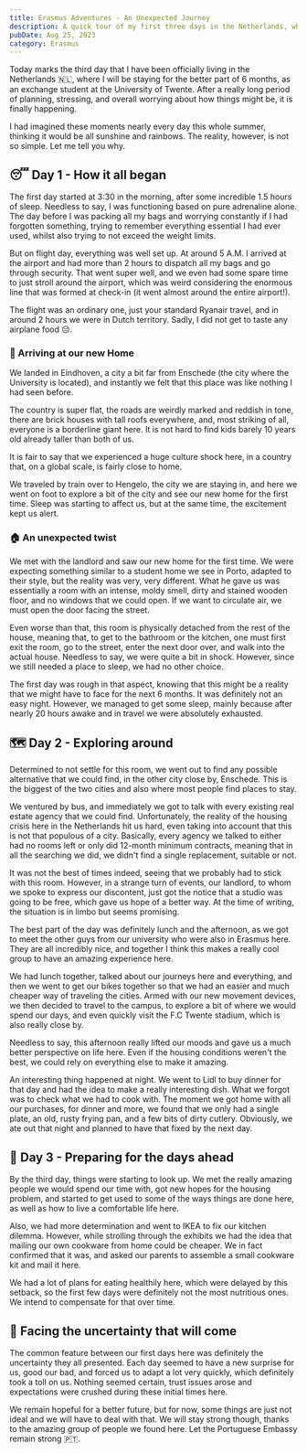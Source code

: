 ```yaml
---
title: Erasmus Adventures - An Unexpected Journey
description: A quick tour of my first three days in the Netherlands, where I will stay for the next 6 months
pubDate: Aug 25, 2023
category: Erasmus
---
```


Today marks the third day that I have been officially living in the Netherlands 🇳‍🇱, where I will be staying for the better part of 6 months, as an exchange student at the University of Twente. After a really long period of planning, stressing, and overall worrying about how things might be, it is finally happening. 

I had imagined these moments nearly every day this whole summer, thinking it would be all sunshine and rainbows. The reality, however, is not so simple. Let me tell you why.

## 😴 Day 1 - How it all began

The first day started at 3:30 in the morning, after some incredible 1.5 hours of sleep. Needless to say, I was functioning based on pure adrenaline alone. The day before I was packing all my bags and worrying constantly if I had forgotten something, trying to remember everything essential I had ever used, whilst also trying to not exceed the weight limits.

But on flight day, everything was well set up. At around 5 A.M. I arrived at the airport and had more than 2 hours to dispatch all my bags and go through security. That went super well, and we even had some spare time to just stroll around the airport, which was weird considering the enormous line that was formed at check-in (it went almost around the entire airport!).

The flight was an ordinary one, just your standard Ryanair travel, and in around 2 hours we were in Dutch territory. Sadly, I did not get to taste any airplane food 😔.

### 🧭 Arriving at our new Home

We landed in Eindhoven, a city a bit far from Enschede (the city where the University is located), and instantly we felt that this place was like nothing I had seen before. 
 
The country is super flat, the roads are weirdly marked and reddish in tone, there are brick houses with tall roofs everywhere, and, most striking of all, everyone is a borderline giant here. It is not hard to find kids barely 10 years old already taller than both of us.

It is fair to say that we experienced a huge culture shock here, in a country that, on a global scale, is fairly close to home.

We traveled by train over to Hengelo, the city we are staying in, and here we went on foot to explore a bit of the city and see our new home for the first time. Sleep was starting to affect us, but at the same time, the excitement kept us alert.

### 🏠 An unexpected twist

We met with the landlord and saw our new home for the first time. We were expecting something similar to a student home we see in Porto, adapted to their style, but the reality was very, very different. What he gave us was essentially a room with an intense, moldy smell, dirty and stained wooden floor, and no windows that we could open. If we want to circulate air, we must open the door facing the street.

Even worse than that, this room is physically detached from the rest of the house, meaning that, to get to the bathroom or the kitchen, one must first exit the room, go to the street, enter the next door over, and walk into the actual house. Needless to say, we were quite a bit in shock. However, since we still needed a place to sleep, we had no other choice.

The first day was rough in that aspect, knowing that this might be a reality that we might have to face for the next 6 months. It was definitely not an easy night. However, we managed to get some sleep, mainly because after nearly 20 hours awake and in travel we were absolutely exhausted.

## 🗺 Day 2 - Exploring around

Determined to not settle for this room, we went out to find any possible alternative that we could find, in the other city close by, Enschede. This is the biggest of the two cities and also where most people find places to stay.

We ventured by bus, and immediately we got to talk with every existing real estate agency that we could find. Unfortunately, the reality of the housing crisis here in the Netherlands hit us hard, even taking into account that this is not that populous of a city. Basically, every agency we talked to either had no rooms left or only did 12-month minimum contracts, meaning that in all the searching we did, we didn't find a single replacement, suitable or not.

It was not the best of times indeed, seeing that we probably had to stick with this room. However, in a strange turn of events, our landlord, to whom we spoke to express our discontent, just got the notice that a studio was going to be free, which gave us hope of a better way. At the time of writing, the situation is in limbo but seems promising.

The best part of the day was definitely lunch and the afternoon, as we got to meet the other guys from our university who were also in Erasmus here. They are all incredibly nice, and together I think this makes a really cool group to have an amazing experience here.

We had lunch together, talked about our journeys here and everything, and then we went to get our bikes together so that we had an easier and much cheaper way of traveling the cities. Armed with our new movement devices, we then decided to travel to the campus, to explore a bit of where we would spend our days, and even quickly visit the F.C Twente stadium, which is also really close by.

Needless to say, this afternoon really lifted our moods and gave us a much better perspective on life here. Even if the housing conditions weren't the best, we could rely on everything else to make it amazing.

An interesting thing happened at night. We went to Lidl to buy dinner for that day and had the idea to make a really interesting dish. What we forgot was to check what we had to cook with. The moment we got home with all our purchases, for dinner and more, we found that we only had a single plate, an old, rusty frying pan, and a few bits of dirty cutlery. Obviously, we ate out that night and planned to have that fixed by the next day.

## 🍳 Day 3 - Preparing for the days ahead

By the third day, things were starting to look up. We met the really amazing people we would spend our time with, got new hopes for the housing problem, and started to get used to some of the ways things are done here, as well as how to live a comfortable life here.

Also, we had more determination and went to IKEA to fix our kitchen dilemma. However, while strolling through the exhibits we had the idea that mailing our own cookware from home could be cheaper. We in fact confirmed that it was, and asked our parents to assemble a small cookware kit and mail it here.

We had a lot of plans for eating healthily here, which were delayed by this setback, so the first few days were definitely not the most nutritious ones. We intend to compensate for that over time.

## 🔭 Facing the uncertainty that will come

The common feature between our first days here was definitely the uncertainty they all presented. Each day seemed to have a new surprise for us, good our bad, and forced us to adapt a lot very quickly, which definitely took a toll on us. Nothing seemed certain, trust issues arose and expectations were crushed during these initial times here.

We remain hopeful for a better future, but for now, some things are just not ideal and we will have to deal with that. We will stay strong though, thanks to the amazing group of people we found here. Let the Portuguese Embassy remain strong 🇵‍🇹.
